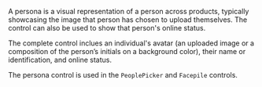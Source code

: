 A persona is a visual representation of a person across products, typically showcasing the image that person has chosen to upload themselves. The control can also be used to show that person's online status. 
 
 
The complete control inclues an individual's avatar (an uploaded image or a composition of the person’s initials on a background color), their name or identification, and online status. 
 
 
The persona control is used in the `PeoplePicker` and `Facepile` controls. 
